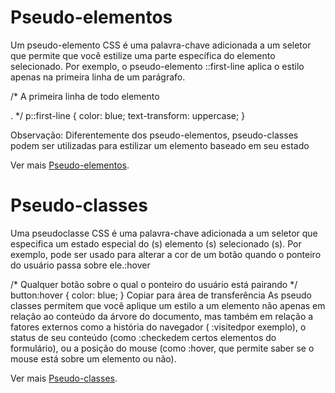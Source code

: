 # Pseudo-elementos
Um pseudo-elemento CSS é uma palavra-chave adicionada a um seletor que permite que você estilize uma parte específica do elemento selecionado. Por exemplo, o pseudo-elemento ::first-line aplica o estilo apenas na primeira linha de um parágrafo.

/* A primeira linha de todo elemento <p>. */
p::first-line {
  color: blue;
  text-transform: uppercase;
}

Observação: Diferentemente dos pseudo-elementos, pseudo-classes podem ser utilizadas para estilizar um elemento baseado em seu estado

Ver mais [Pseudo-elementos](https://developer.mozilla.org/pt-BR/docs/Web/CSS/Pseudo-elements#%C3%ADndice_de_pseudo-elementos_comuns).



# Pseudo-classes
Uma pseudoclasse CSS é uma palavra-chave adicionada a um seletor que especifica um estado especial do (s) elemento (s) selecionado (s). Por exemplo, pode ser usado para alterar a cor de um botão quando o ponteiro do usuário passa sobre ele.:hover

/* Qualquer botão sobre o qual o ponteiro do usuário está pairando */
button:hover {
  color: blue;
}
Copiar para área de transferência
As pseudo classes permitem que você aplique um estilo a um elemento não apenas em relação ao conteúdo da árvore do documento, mas também em relação a fatores externos como a história do navegador ( :visitedpor exemplo), o status de seu conteúdo (como :checkedem certos elementos do formulário), ou a posição do mouse (como :hover, que permite saber se o mouse está sobre um elemento ou não).

Ver mais [Pseudo-classes](https://developer.mozilla.org/en-US/docs/Web/CSS/Pseudo-classes).